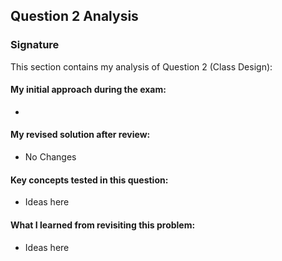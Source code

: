 ## Question 2 Analysis
### Signature

This section contains my analysis of Question 2 (Class Design):

#### My initial approach during the exam:
- 
  
#### My revised solution after review:
- No Changes
  
#### Key concepts tested in this question:
- Ideas here
  
#### What I learned from revisiting this problem:
- Ideas here
